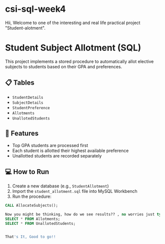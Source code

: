 # csi-sql-week4
Hii, Welcome to one of the interesting and real life practical project "Student-alotment".

# Student Subject Allotment (SQL)

This project implements a stored procedure to automatically allot elective subjects to students based on their GPA and preferences.

## 📋 Tables

- `StudentDetails`
- `SubjectDetails`
- `StudentPreference`
- `Allotments`
- `UnallotedStudents`

## 🚀 Features

- Top GPA students are processed first
- Each student is allotted their highest available preference
- Unallotted students are recorded separately

## 💻 How to Run

1. Create a new database (e.g., `StudentAllotment`)
2. Import the `student_allotment.sql` file into MySQL Workbench
3. Run the procedure:

```sql
CALL AllocateSubjects();

Now you might be thinking, how do we see results?? , no worries just type the script
SELECT * FROM Allotments;
SELECT * FROM UnallotedStudents;


That's It, Good to go!!
